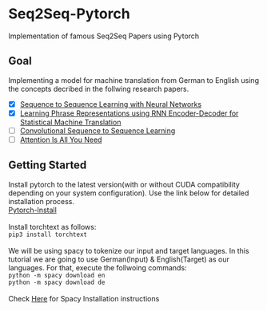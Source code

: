 # Seq2Seq-Pytorch
Implementation of famous Seq2Seq Papers using Pytorch
## Goal
Implementing a model for machine translation from German to English using the concepts decribed in the follwing research papers.
- [x] <a href="https://arxiv.org/abs/1409.3215">Sequence to Sequence Learning with Neural Networks</a>
- [x] <a href="https://arxiv.org/abs/1406.1078">Learning Phrase Representations using RNN Encoder-Decoder for Statistical Machine Translation</a>
- [ ] <a href="https://arxiv.org/abs/1705.03122">Convolutional Sequence to Sequence Learning</a>
- [ ] <a href="https://arxiv.org/abs/1706.03762">Attention Is All You Need</a>
## Getting Started
Install pytorch to the latest version(with or without CUDA compatibility depending on your system configuration). Use the link below for detailed installation process.<br><a href="https://pytorch.org/">Pytorch-Install</a><br><br>
Install torchtext as follows:<br>
```pip3 install torchtext```<br><br>
We will be using spacy to tokenize our input and target languages. In this tutorial we are going to use German(Input) & English(Target) as our languages. For that, execute the follwoing commands:<br>
```python -m spacy download en```<br>
```python -m spacy download de```<br><br>
Check <a href="https://spacy.io/usage">Here</a> for Spacy Installation instructions<br>
